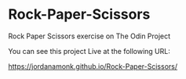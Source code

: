 # Rock-Paper-Scissors

Rock Paper Scissors exercise on The Odin Project

You can see this project Live at the following URL:

https://jordanamonk.github.io/Rock-Paper-Scissors/
